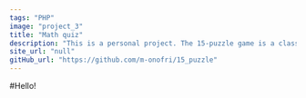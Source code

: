 ```yaml
---
tags: "PHP"
image: "project_3"
title: "Math quiz"
description: "This is a personal project. The 15-puzzle game is a classical slide puzzle game that consists in a board game with 15 tiles randomly positioned and a missing tile. The goal of the game is to place the tiles in the right order, making slide moves that involve the empty space in the board game."
site_url: "null"
gitHub_url: "https://github.com/m-onofri/15_puzzle"
---
```


#Hello!